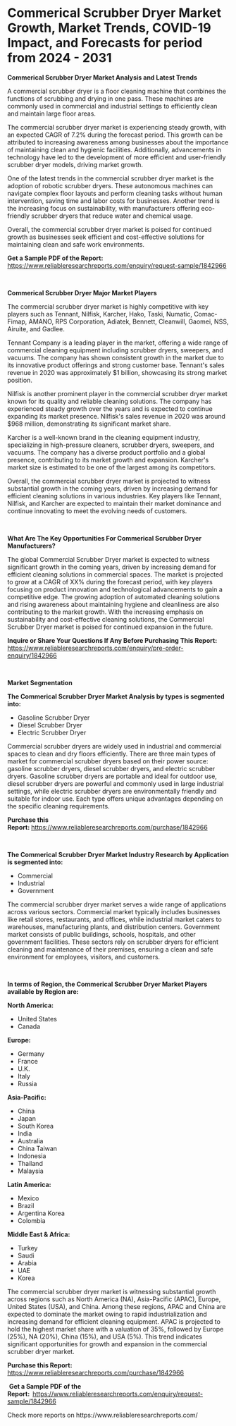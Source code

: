 <p><h1>Commerical Scrubber Dryer Market Growth, Market Trends, COVID-19 Impact, and Forecasts for period from 2024 - 2031</h1></p><p><strong>Commerical Scrubber Dryer Market Analysis and Latest Trends</strong></p>
<p><p>A commercial scrubber dryer is a floor cleaning machine that combines the functions of scrubbing and drying in one pass. These machines are commonly used in commercial and industrial settings to efficiently clean and maintain large floor areas. </p><p>The commercial scrubber dryer market is experiencing steady growth, with an expected CAGR of 7.2% during the forecast period. This growth can be attributed to increasing awareness among businesses about the importance of maintaining clean and hygienic facilities. Additionally, advancements in technology have led to the development of more efficient and user-friendly scrubber dryer models, driving market growth.</p><p>One of the latest trends in the commercial scrubber dryer market is the adoption of robotic scrubber dryers. These autonomous machines can navigate complex floor layouts and perform cleaning tasks without human intervention, saving time and labor costs for businesses. Another trend is the increasing focus on sustainability, with manufacturers offering eco-friendly scrubber dryers that reduce water and chemical usage.</p><p>Overall, the commercial scrubber dryer market is poised for continued growth as businesses seek efficient and cost-effective solutions for maintaining clean and safe work environments.</p></p>
<p><strong>Get a Sample PDF of the Report:&nbsp;</strong> <a href="https://www.reliableresearchreports.com/enquiry/request-sample/1842966">https://www.reliableresearchreports.com/enquiry/request-sample/1842966</a></p>
<p>&nbsp;</p>
<p><strong>Commerical Scrubber Dryer Major Market Players</strong></p>
<p><p>The commercial scrubber dryer market is highly competitive with key players such as Tennant, Nilfisk, Karcher, Hako, Taski, Numatic, Comac-Fimap, AMANO, RPS Corporation, Adiatek, Bennett, Cleanwill, Gaomei, NSS, Airuite, and Gadlee.</p><p>Tennant Company is a leading player in the market, offering a wide range of commercial cleaning equipment including scrubber dryers, sweepers, and vacuums. The company has shown consistent growth in the market due to its innovative product offerings and strong customer base. Tennant's sales revenue in 2020 was approximately $1 billion, showcasing its strong market position.</p><p>Nilfisk is another prominent player in the commercial scrubber dryer market known for its quality and reliable cleaning solutions. The company has experienced steady growth over the years and is expected to continue expanding its market presence. Nilfisk's sales revenue in 2020 was around $968 million, demonstrating its significant market share.</p><p>Karcher is a well-known brand in the cleaning equipment industry, specializing in high-pressure cleaners, scrubber dryers, sweepers, and vacuums. The company has a diverse product portfolio and a global presence, contributing to its market growth and expansion. Karcher's market size is estimated to be one of the largest among its competitors.</p><p>Overall, the commercial scrubber dryer market is projected to witness substantial growth in the coming years, driven by increasing demand for efficient cleaning solutions in various industries. Key players like Tennant, Nilfisk, and Karcher are expected to maintain their market dominance and continue innovating to meet the evolving needs of customers.</p></p>
<p>&nbsp;</p>
<p><strong>What Are The Key Opportunities For Commerical Scrubber Dryer Manufacturers?</strong></p>
<p><p>The global Commercial Scrubber Dryer market is expected to witness significant growth in the coming years, driven by increasing demand for efficient cleaning solutions in commercial spaces. The market is projected to grow at a CAGR of XX% during the forecast period, with key players focusing on product innovation and technological advancements to gain a competitive edge. The growing adoption of automated cleaning solutions and rising awareness about maintaining hygiene and cleanliness are also contributing to the market growth. With the increasing emphasis on sustainability and cost-effective cleaning solutions, the Commercial Scrubber Dryer market is poised for continued expansion in the future.</p></p>
<p><strong>Inquire or Share Your Questions If Any Before Purchasing This Report:</strong> <a href="https://www.reliableresearchreports.com/enquiry/pre-order-enquiry/1842966">https://www.reliableresearchreports.com/enquiry/pre-order-enquiry/1842966</a></p>
<p>&nbsp;</p>
<p><strong>Market Segmentation</strong></p>
<p><strong>The Commerical Scrubber Dryer Market Analysis by types is segmented into:</strong></p>
<p><ul><li>Gasoline Scrubber Dryer</li><li>Diesel Scrubber Dryer</li><li>Electric Scrubber Dryer</li></ul></p>
<p><p>Commercial scrubber dryers are widely used in industrial and commercial spaces to clean and dry floors efficiently. There are three main types of market for commercial scrubber dryers based on their power source: gasoline scrubber dryers, diesel scrubber dryers, and electric scrubber dryers. Gasoline scrubber dryers are portable and ideal for outdoor use, diesel scrubber dryers are powerful and commonly used in large industrial settings, while electric scrubber dryers are environmentally friendly and suitable for indoor use. Each type offers unique advantages depending on the specific cleaning requirements.</p></p>
<p><strong>Purchase this Report:&nbsp;</strong><a href="https://www.reliableresearchreports.com/purchase/1842966">https://www.reliableresearchreports.com/purchase/1842966</a></p>
<p>&nbsp;</p>
<p><strong>The Commerical Scrubber Dryer Market Industry Research by Application is segmented into:</strong></p>
<p><ul><li>Commercial</li><li>Industrial</li><li>Government</li></ul></p>
<p><p>The commercial scrubber dryer market serves a wide range of applications across various sectors. Commercial market typically includes businesses like retail stores, restaurants, and offices, while industrial market caters to warehouses, manufacturing plants, and distribution centers. Government market consists of public buildings, schools, hospitals, and other government facilities. These sectors rely on scrubber dryers for efficient cleaning and maintenance of their premises, ensuring a clean and safe environment for employees, visitors, and customers.</p></p>
<p>&nbsp;</p>
<p><strong>In terms of Region, the Commerical Scrubber Dryer Market Players available by Region are:</strong></p>
<p>
    <p> <strong> North America: </strong>
        <ul>
            <li>United States</li>
            <li>Canada</li>
        </ul>
        </p> 
    <p> <strong> Europe: </strong>
        <ul>
            <li>Germany</li>
            <li>France</li>
            <li>U.K.</li>
            <li>Italy</li>
            <li>Russia</li>
        </ul>
        </p> 
    <p> <strong> Asia-Pacific: </strong>
        <ul>
            <li>China</li>
            <li>Japan</li>
            <li>South Korea</li>
            <li>India</li>
            <li>Australia</li>
            <li>China Taiwan</li>
            <li>Indonesia</li>
            <li>Thailand</li>
            <li>Malaysia</li>
        </ul>
        </p> 
    <p> <strong> Latin America: </strong>
        <ul>
            <li>Mexico</li>
            <li>Brazil</li>
            <li>Argentina Korea</li>
            <li>Colombia</li>
        </ul>
        </p> 
    <p> <strong> Middle East & Africa: </strong>
        <ul>
            <li>Turkey</li>
            <li>Saudi</li>
            <li>Arabia</li>
            <li>UAE</li>
            <li>Korea</li>
        </ul>
    </p>
    </p>
<p><p>The commercial scrubber dryer market is witnessing substantial growth across regions such as North America (NA), Asia-Pacific (APAC), Europe, United States (USA), and China. Among these regions, APAC and China are expected to dominate the market owing to rapid industrialization and increasing demand for efficient cleaning equipment. APAC is projected to hold the highest market share with a valuation of 35%, followed by Europe (25%), NA (20%), China (15%), and USA (5%). This trend indicates significant opportunities for growth and expansion in the commercial scrubber dryer market.</p></p>
<p><strong>Purchase this Report: </strong><a href="https://www.reliableresearchreports.com/purchase/1842966">https://www.reliableresearchreports.com/purchase/1842966</a></p>
<p>&nbsp;<strong>Get a Sample PDF of the Report:&nbsp;&nbsp;</strong><a href="https://www.reliableresearchreports.com/enquiry/request-sample/1842966">https://www.reliableresearchreports.com/enquiry/request-sample/1842966</a></p>
<p><strong></strong></p>
<p>Check more reports on https://www.reliableresearchreports.com/</p>